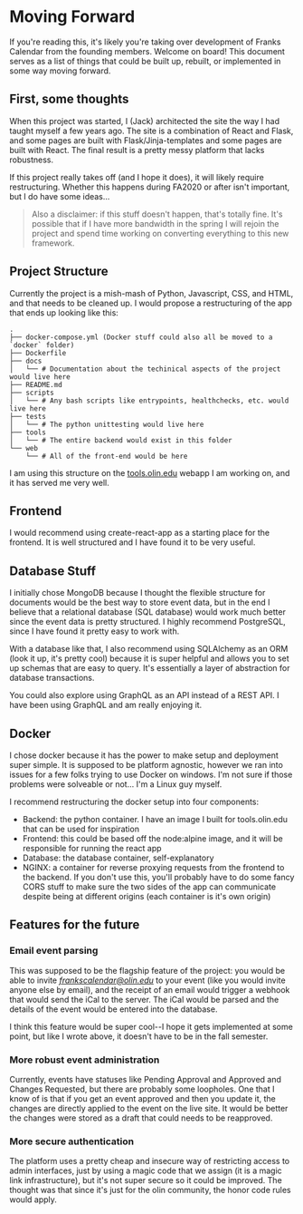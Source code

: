 # Moving Forward

If you're reading this, it's likely you're taking over development of Franks Calendar from the founding members. Welcome on board! This document serves as a list of things that could be built up, rebuilt, or implemented in some way moving forward.

## First, some thoughts

When this project was started, I (Jack) architected the site the way I had taught myself a few years ago. The site is a combination of React and Flask, and some pages are built with Flask/Jinja-templates and some pages are built with React. The final result is a pretty messy platform that lacks robustness.

If this project really takes off (and I hope it does), it will likely require restructuring. Whether this happens during FA2020 or after isn't important, but I do have some ideas...

> Also a disclaimer: if this stuff doesn't happen, that's totally fine. It's possible that if I have more bandwidth in the spring I will rejoin the project and spend time working on converting everything to this new framework.

## Project Structure

Currently the project is a mish-mash of Python, Javascript, CSS, and HTML, and that needs to be cleaned up. I would propose a restructuring of the app that ends up looking like this:

```plaintext
.
├── docker-compose.yml (Docker stuff could also all be moved to a `docker` folder)
├── Dockerfile
├── docs
│   └── # Documentation about the techinical aspects of the project would live here
├── README.md
├── scripts
│   └── # Any bash scripts like entrypoints, healthchecks, etc. would live here
├── tests
│   └── # The python unittesting would live here
├── tools
│   └── # The entire backend would exist in this folder
└── web
    └── # All of the front-end would be here
```

I am using this structure on the [tools.olin.edu](https://github.com/jack-greenberg/tools.olin.edu) webapp I am working on, and it has served me very well.

## Frontend

I would recommend using create-react-app as a starting place for the frontend. It is well structured and I have found it to be very useful.

## Database Stuff

I initially chose MongoDB because I thought the flexible structure for documents would be the best way to store event data, but in the end I believe that a relational database (SQL database) would work much better since the event data is pretty structured. I highly recommend PostgreSQL, since I have found it pretty easy to work with.

With a database like that, I also recommend using SQLAlchemy as an ORM (look it up, it's pretty cool) because it is super helpful and allows you to set up schemas that are easy to query. It's essentially a layer of abstraction for database transactions.

You could also explore using GraphQL as an API instead of a REST API. I have been using GraphQL and am really enjoying it.

## Docker

I chose docker because it has the power to make setup and deployment super simple. It is supposed to be platform agnostic, however we ran into issues for a few folks trying to use Docker on windows. I'm not sure if those problems were solveable or not... I'm a Linux guy myself.

I recommend restructuring the docker setup into four components:

* Backend: the python container. I have an image I built for tools.olin.edu that can be used for inspiration
* Frontend: this could be based off the node:alpine image, and it will be responsible for running the react app
* Database: the database container, self-explanatory
* NGINX: a container for reverse proxying requests from the frontend to the backend. If you don't use this, you'll probably have to do some fancy CORS stuff to make sure the two sides of the app can communicate despite being at different origins (each container is it's own origin)

## Features for the future

### Email event parsing

This was supposed to be the flagship feature of the project: you would be able to invite *frankscalendar@olin.edu* to your event (like you would invite anyone else by email), and the receipt of an email would trigger a webhook that would send the iCal to the server. The iCal would be parsed and the details of the event would be entered into the database.

I think this feature would be super cool--I hope it gets implemented at some point, but like I wrote above, it doesn't have to be in the fall semester.

### More robust event administration

Currently, events have statuses like Pending Approval and Approved and Changes Requested, but there are probably some loopholes. One that I know of is that if you get an event approved and then you update it, the changes are directly applied to the event on the live site. It would be better the changes were stored as a draft that could needs to be reapproved.

### More secure authentication

The platform uses a pretty cheap and insecure way of restricting access to admin interfaces, just by using a magic code that we assign (it is a magic link infrastructure), but it's not super secure so it could be improved. The thought was that since it's just for the olin community, the honor code rules would apply.